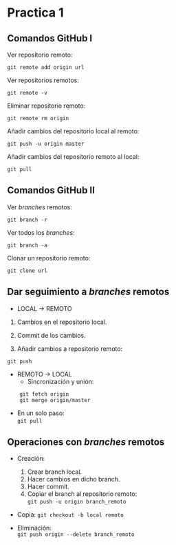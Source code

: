 # Practica 1
## Comandos GitHub I  

Ver repositorio remoto:  

`git remote add origin url`  

Ver repositorios remotos:  

`git remote -v`  

Eliminar repositorio remoto:  

`git remote rm origin`  

Añadir cambios del repositorio local al remoto:  

`git push -u origin master`  

Añadir cambios del repositorio remoto al local:  

`git pull`  

## Comandos GitHub II  

Ver *branches* remotos:  

`git branch -r`  

Ver todos los *branches*:  

`git branch -a`  

Clonar un repositorio remoto:  

`git clone url`  

## Dar seguimiento a *branches* remotos  

* LOCAL -> REMOTO  
1. Cambios en el repositorio local.  

2. Commit de los cambios.  

3. Añadir cambios a repositorio remoto:  

`git push`  

* REMOTO -> LOCAL  
  * Sincronización y unión:  
~~~
    git fetch origin  
    git merge origin/master  
~~~
  * En un solo paso:  
    `git pull`  

## Operaciones con *branches* remotos  

* Creación:  
  1. Crear branch local.  
  2. Hacer cambios en dicho branch.  
  3. Hacer commit.  
  4. Copiar el branch al repositorio remoto:  
    `git push -u origin branch_remoto`  

* Copia:
  `git checkout -b local remoto`  

* Eliminación:  
  `git push origin --delete branch_remoto`  
